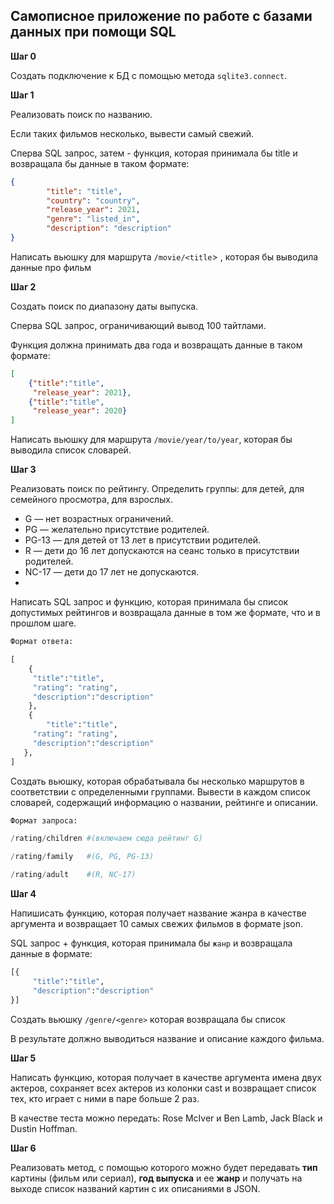 ## Самописное приложение по работе с базами данных при помощи SQL

**Шаг 0**

Создать подключение к БД с помощью метода `sqlite3.connect`.

**Шаг 1**

Реализовать поиск по названию. 

Если таких фильмов несколько, вывести самый свежий. 

Сперва SQL запрос, затем - функция, которая принимала бы title и возвращала бы данные  в таком формате:

```json
{
		"title": "title",
		"country": "country",
		"release_year": 2021,
		"genre": "listed_in",
		"description": "description"
}
```

Написать вьюшку для маршрута `/movie/<title`> , которая бы выводила данные про фильм

**Шаг 2**

Создать поиск по диапазону даты выпуска. 

Сперва SQL запрос, ограничивающий вывод 100 тайтлами. 

Функция должна принимать два года и возвращать данные  в таком формате:

```json
[
	{"title":"title",
	 "release_year": 2021},
	{"title":"title",
	 "release_year": 2020}
]
```

Написать вьюшку для маршрута `/movie/year/to/year`, которая бы выводила список словарей.

**Шаг 3**

Реализовать поиск по рейтингу. Определить группы: для детей, для семейного просмотра, для взрослых.

- G — нет возрастных ограничений.
- PG — желательно присутствие родителей.
- PG-13 — для детей от 13 лет в присутствии родителей.
- R — дети до 16 лет допускаются на сеанс только в присутствии родителей.
- NC-17 — дети до 17 лет не допускаются.
- 

Написать SQL запрос и функцию, которая принимала бы список допустимых рейтингов и возвращала данные в том же формате, что и в прошлом шаге. 

```python
Формат ответа:

[
	{
	 "title":"title",
	 "rating": "rating",
	 "description":"description"
	},
	{
		"title":"title",
	 "rating": "rating",
	 "description":"description"
   },
]
```

Создать вьюшку, которая обрабатывала бы несколько маршрутов в соответствии с определенными группами. Вывести в каждом список словарей, содержащий информацию о названии, рейтинге и описании.

```python
Формат запроса:

/rating/children #(включаем сюда рейтинг G)

/rating/family   #(G, PG, PG-13)

/rating/adult    #(R, NC-17)
```

**Шаг 4**

Напишисать функцию, которая получает название жанра в качестве аргумента и возвращает 10 самых свежих фильмов в формате json. 

SQL запрос + функция, которая принимала бы `жанр` и возвращала данные в формате:

```python
[{
	 "title":"title",
	 "description":"description"
}]
```

Создать вьюшку `/genre/<genre>` которая возвращала бы список

В результате должно выводиться название и описание каждого фильма.

**Шаг 5**

Написать функцию, которая получает в качестве аргумента имена двух актеров, сохраняет всех актеров из колонки cast и возвращает список тех, кто играет с ними в паре больше 2 раз. 

В качестве теста можно передать: Rose McIver и Ben Lamb, Jack Black и Dustin Hoffman.

**Шаг 6**

Реализовать метод, с помощью которого можно будет передавать **тип** картины (фильм или сериал), **год выпуска** и ее **жанр** и получать на выходе список названий картин с их описаниями в JSON.

